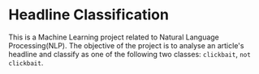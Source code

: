 # Headline Classification

This is a Machine Learning project related to Natural Language Processing(NLP). The objective of the project is to analyse an article's headline and classify as one of the following two classes: `clickbait`, `not clickbait`.
